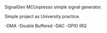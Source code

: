 SignalGen
MCUxpresso simple signal generator.

Simple project as University practice.

-DMA 
-Double Buffered 
-DAC 
-GPIO IRQ
